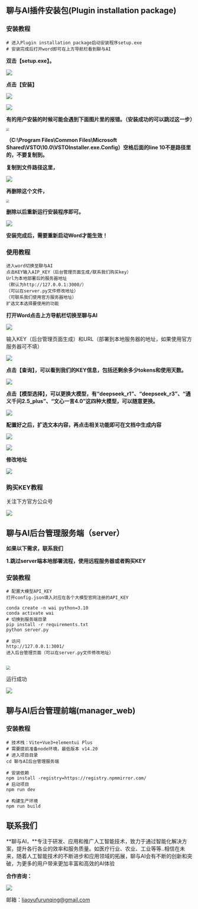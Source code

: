 ## 聊与AI插件安装包(Plugin installation package)

### 安装教程

```
# 进入Plugin installation package启动安装程序setup.exe
# 安装完成后打开word即可在上方导航栏看到聊与AI
```

**双击【setup.exe】。**

![](./manager_web/src/assets/image/plugs_1.png)

**点击【安装】**

![](./manager_web/src/assets/image/plugs_2.png)

![](./manager_web/src/assets/image/plugs_3.png)

 **有的用户安装的时候可能会遇到下面图片里的报错。（安装成功的可以跳过这一步）**

<img src="./manager_web/src/assets/image/plugs_4.png" style="zoom:50%;" />

**（C:\Program Files\Common Files\Microsoft Shared\VSTO\10.0\VSTOInstaller.exe.Config）空格后面的line 10不是路径里的，不要复制到。**

**复制到文件路径这里，**

![](./manager_web/src/assets/image/plugs_5.png)

**再删除这个文件，**

<img src="./manager_web/src/assets/image/plugs_6.png" style="zoom:50%;" />

**删除以后重新运行安装程序即可。**

![](./manager_web/src/assets/image/plugs_7.png)

**安装完成后，需要重新启动Word才能生效！**

### 使用教程

```
进入word切换至聊与AI
点击KEY输入AIP_KEY（后台管理页面生成/联系我们购买key）
Url为本地部署后的服务器地址
（默认为http://127.0.0.1:3000/）
（可以在server.py文件修改地址）
（可联系我们使用官方服务器地址）
扩选文本选择要使用的功能
```



**打开Word点击上方导航栏切换至聊与AI**

![](./manager_web/src/assets/image/4.png)

输入KEY（后台管理页面生成）和URL（部署到本地服务器的地址，如果使用官方服务器可不填）

![](./manager_web/src/assets/image/plugs_8.png)

**点击【查询】，可以看到我们的KEY信息，包括还剩余多少tokens和使用天数。**

![](./manager_web/src/assets/image/plugs_9.png)

**点击【模型选择】，可以更换大模型，有“deepseek_r1”、“deepseek_r3”、“通义千问2.5_plus”、“文心一言4.0”这四种大模型，可以随意更换。**

![](./manager_web/src/assets/image/plugs_10.png)

**配置好之后，扩选文本内容，再点击相关功能即可在文档中生成内容**

![](./manager_web/src/assets/image/plugs_11.png)

![](./manager_web/src/assets/image/plugs_12.jpg)

**修改地址**

![](./manager_web/src/assets/image/3.png)

### 购买KEY教程

关注下方官方公众号

<img src="./manager_web/src/assets/image/buy_1.png" />

## 聊与AI后台管理服务端（server）

**如果以下需求，联系我们**

**1.跳过server端本地部署流程，使用远程服务器或者购买KEY**

### 安装教程

```
# 配置大模型API_KEY
打开config.json填入对应在各个大模型官网注册的API_KEY

conda create -n wai python=3.10
conda activate wai
# 切换到服务端目录
pip install -r requirements.txt
python server.py

# 访问
http://127.0.0.1:3001/
进入后台管理页面（可以在server.py文件修改地址）


```

<img src="./manager_web/src/assets/image/server_1.png" style="zoom: 67%;" />

运行成功

![](./manager_web/src/assets/image/server_2.png)

## 聊与AI后台管理前端(manager_web)

### 安装教程

```
# 技术栈：Vite+Vue3+elementui Plus
# 需要提前准备node环境，最低版本 v14.20
# 进入项目目录
cd 聊与AI后台管理服务端

# 安装依赖
npm install -registry=https://registry.npmmirror.com/
# 启动项目
npm run dev

# 构建生产环境
npm run build
```



## 联系我们

**聊与AI，**专注于研发、应用和推广人工智能技术，致力于通过智能化解决方案，提升各行各业的效率和服务质量。如医疗行业、农业、工业等等..相信在未来，随着人工智能技术的不断进步和应用领域的拓展，聊与AI会有不断的创新和突破，为更多的用户带来更加丰富和高效的AI体验

**合作咨询：**

![](./manager_web/src/assets/image/5.png)

邮箱：liaoyufurunqing@gmail.com
